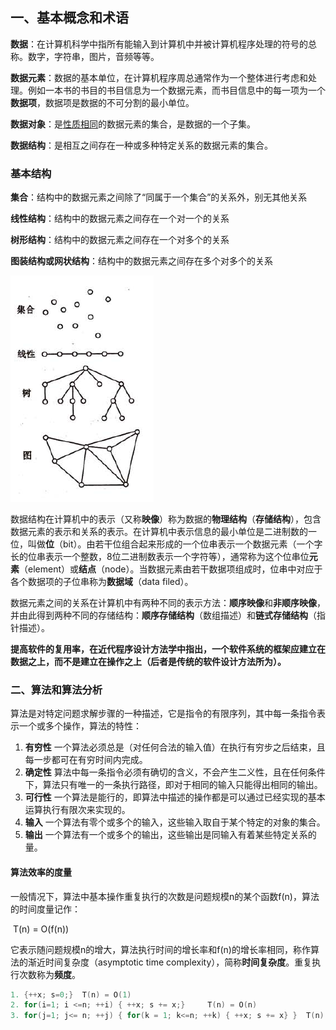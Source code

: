 ## 一、基本概念和术语

**数据**：在计算机科学中指所有能输入到计算机中并被计算机程序处理的符号的总称。数字，字符串，图片，音频等等。

**数据元素**：数据的基本单位，在计算机程序周总通常作为一个整体进行考虑和处理。例如一本书的书目的书目信息为一个数据元素，而书目信息中的每一项为一个**数据项**，数据项是数据的不可分割的最小单位。

**数据对象**：是<u>性质相同</u>的数据元素的集合，是数据的一个子集。

**数据结构**：是相互之间存在一种或多种特定关系的数据元素的集合。

### 基本结构

**集合**：结构中的数据元素之间除了“同属于一个集合”的关系外，别无其他关系

**线性结构**：结构中的数据元素之间存在一个对一个的关系

**树形结构**：结构中的数据元素之间存在一个对多个的关系

**图装结构或网状结构**：结构中的数据元素之间存在多个对多个的关系

![数据结构关系图](https://github.com/Andrew9980/Algorithm/blob/master/data-structure/image/%E6%95%B0%E6%8D%AE%E7%BB%93%E6%9E%84%E5%85%B3%E7%B3%BB%E5%9B%BE.png)

数据结构在计算机中的表示（又称**映像**）称为数据的**物理结构**（**存储结构**），包含数据元素的表示和关系的表示。在计算机中表示信息的最小单位是二进制数的一位，叫做**位**（bit）。由若干位组合起来形成的一个位串表示一个数据元素（一个字长的位串表示一个整数，8位二进制数表示一个字符等），通常称为这个位串位**元素**（element）或**结点**（node）。当数据元素由若干数据项组成时，位串中对应于各个数据项的子位串称为**数据域**（data filed）。

数据元素之间的关系在计算机中有两种不同的表示方法：**顺序映像**和**非顺序映像**，并由此得到两种不同的存储结构：**顺序存储结构**（数组描述）和**链式存储结构**（指针描述）。

**提高软件的复用率，在近代程序设计方法学中指出，一个软件系统的框架应建立在数据之上，而不是建立在操作之上（后者是传统的软件设计方法所为）。**



### 二、算法和算法分析

算法是对特定问题求解步骤的一种描述，它是指令的有限序列，其中每一条指令表示一个或多个操作，算法的特性：

1. **有穷性** 一个算法必须总是（对任何合法的输入值）在执行有穷步之后结束，且每一步都可在有穷时间内完成。
2. **确定性** 算法中每一条指令必须有确切的含义，不会产生二义性，且在任何条件下，算法只有唯一的一条执行路径，即对于相同的输入只能得出相同的输出。
3. **可行性** 一个算法是能行的，即算法中描述的操作都是可以通过已经实现的基本运算执行有限次来实现的。
4. **输入** 一个算法有零个或多个的输入，这些输入取自于某个特定的对象的集合。
5. **输出** 一个算法有一个或多个的输出，这些输出是同输入有着某些特定关系的量。



#### 算法效率的度量

一般情况下，算法中基本操作重复执行的次数是问题规模n的某个函数f(n)，算法的时间度量记作：

​																		T(n) = O(f(n))

它表示随问题规模n的增大，算法执行时间的增长率和f(n)的增长率相同，称作算法的渐近时间复杂度（asymptotic time complexity），简称**时间复杂度**。重复执行次数称为**频度**。

``` c
1. {++x; s=0;} 	T(n) = O(1)
2. for(i=1; i <=n; ++i) { ++x; s += x;}		T(n) = O(n)
3. for(j=1; j<= n; ++j) { for(k = 1; k<=n; ++k) { ++x; s += x} }  T(n) = O(n^2)
```
